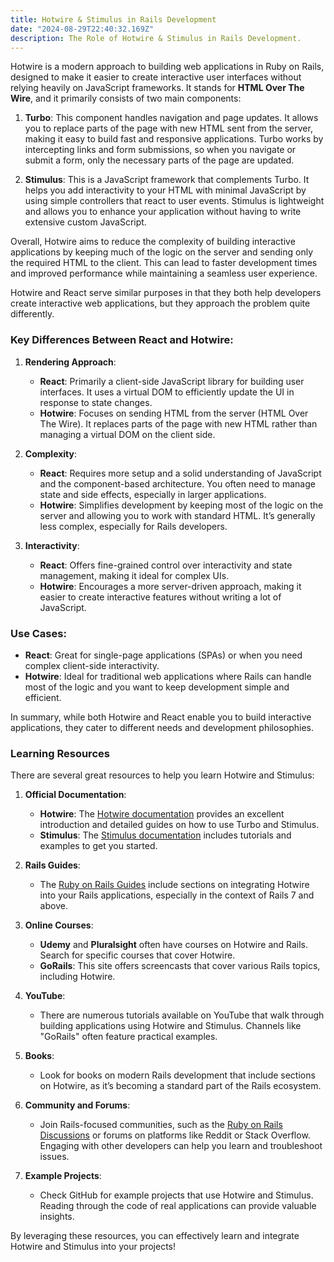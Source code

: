 ```yaml
---
title: Hotwire & Stimulus in Rails Development
date: "2024-08-29T22:40:32.169Z"
description: The Role of Hotwire & Stimulus in Rails Development.
---
```


Hotwire is a modern approach to building web applications in Ruby on Rails, designed to make it easier to create interactive user interfaces without relying heavily on JavaScript frameworks. It stands for **HTML Over The Wire**, and it primarily consists of two main components:

1. **Turbo**: This component handles navigation and page updates. It allows you to replace parts of the page with new HTML sent from the server, making it easy to build fast and responsive applications. Turbo works by intercepting links and form submissions, so when you navigate or submit a form, only the necessary parts of the page are updated.

2. **Stimulus**: This is a JavaScript framework that complements Turbo. It helps you add interactivity to your HTML with minimal JavaScript by using simple controllers that react to user events. Stimulus is lightweight and allows you to enhance your application without having to write extensive custom JavaScript.

Overall, Hotwire aims to reduce the complexity of building interactive applications by keeping much of the logic on the server and sending only the required HTML to the client. This can lead to faster development times and improved performance while maintaining a seamless user experience.

Hotwire and React serve similar purposes in that they both help developers create interactive web applications, but they approach the problem quite differently.

### Key Differences Between React and Hotwire:

1. **Rendering Approach**:
   - **React**: Primarily a client-side JavaScript library for building user interfaces. It uses a virtual DOM to efficiently update the UI in response to state changes.
   - **Hotwire**: Focuses on sending HTML from the server (HTML Over The Wire). It replaces parts of the page with new HTML rather than managing a virtual DOM on the client side.

2. **Complexity**:
   - **React**: Requires more setup and a solid understanding of JavaScript and the component-based architecture. You often need to manage state and side effects, especially in larger applications.
   - **Hotwire**: Simplifies development by keeping most of the logic on the server and allowing you to work with standard HTML. It’s generally less complex, especially for Rails developers.

3. **Interactivity**:
   - **React**: Offers fine-grained control over interactivity and state management, making it ideal for complex UIs.
   - **Hotwire**: Encourages a more server-driven approach, making it easier to create interactive features without writing a lot of JavaScript.

### Use Cases:
- **React**: Great for single-page applications (SPAs) or when you need complex client-side interactivity.
- **Hotwire**: Ideal for traditional web applications where Rails can handle most of the logic and you want to keep development simple and efficient.

In summary, while both Hotwire and React enable you to build interactive applications, they cater to different needs and development philosophies.

### Learning Resources
There are several great resources to help you learn Hotwire and Stimulus:

1. **Official Documentation**:
   - **Hotwire**: The [Hotwire documentation](https://hotwired.dev/) provides an excellent introduction and detailed guides on how to use Turbo and Stimulus.
   - **Stimulus**: The [Stimulus documentation](https://stimulus.hotwired.dev/) includes tutorials and examples to get you started.

2. **Rails Guides**:
   - The [Ruby on Rails Guides](https://guides.rubyonrails.org/) include sections on integrating Hotwire into your Rails applications, especially in the context of Rails 7 and above.

3. **Online Courses**:
   - **Udemy** and **Pluralsight** often have courses on Hotwire and Rails. Search for specific courses that cover Hotwire.
   - **GoRails**: This site offers screencasts that cover various Rails topics, including Hotwire.

4. **YouTube**:
   - There are numerous tutorials available on YouTube that walk through building applications using Hotwire and Stimulus. Channels like "GoRails" often feature practical examples.

5. **Books**:
   - Look for books on modern Rails development that include sections on Hotwire, as it’s becoming a standard part of the Rails ecosystem.

6. **Community and Forums**:
   - Join Rails-focused communities, such as the [Ruby on Rails Discussions](https://discuss.rubyonrails.org/) or forums on platforms like Reddit or Stack Overflow. Engaging with other developers can help you learn and troubleshoot issues.

7. **Example Projects**:
   - Check GitHub for example projects that use Hotwire and Stimulus. Reading through the code of real applications can provide valuable insights.

By leveraging these resources, you can effectively learn and integrate Hotwire and Stimulus into your projects!